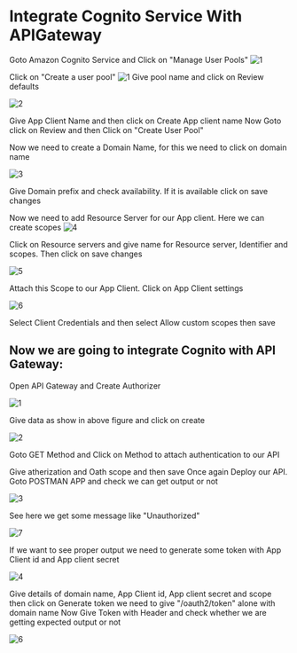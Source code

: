 # Integrate Cognito Service With APIGateway

Goto Amazon Cognito Service and Click on "Manage User Pools"
![1](https://user-images.githubusercontent.com/63221837/83547236-8a3c5380-a51f-11ea-8f83-7028a2c0f249.png)

Click on "Create a user pool"
![1](https://user-images.githubusercontent.com/63221837/83595598-20a06180-a580-11ea-8f9d-f22fd4ff48b5.png)
Give pool name and click on Review defaults

![2](https://user-images.githubusercontent.com/63221837/83595602-226a2500-a580-11ea-973d-c04f49761576.png)

Give App Client Name and then click on Create App client name
Now Goto click on Review and then Click on "Create User Pool"

Now we need to create a Domain Name, for this we need to click on domain name

![3](https://user-images.githubusercontent.com/63221837/83595604-226a2500-a580-11ea-9db4-47f5d04a5d29.png)

Give Domain prefix and check availability. If it is available click on save changes

Now we need to add Resource Server for our App client. Here we can create scopes
![4](https://user-images.githubusercontent.com/63221837/83595605-2302bb80-a580-11ea-99f6-1f298d52d200.png)

Click on Resource servers and give name for Resource server, Identifier and scopes. Then click on save changes

![5](https://user-images.githubusercontent.com/63221837/83595607-239b5200-a580-11ea-9815-282a62b19d7e.png)

Attach this Scope to our App Client. Click on App Client settings

![6](https://user-images.githubusercontent.com/63221837/83595608-2433e880-a580-11ea-8d6f-71fe0a8133a4.png)

Select Client Credentials and then select Allow custom scopes then save

Now we are going to integrate Cognito with API Gateway:
---------------
Open API Gateway and Create Authorizer

![1](https://user-images.githubusercontent.com/63221837/83596729-05832100-a583-11ea-94ca-35f3095b4b0b.png)

Give data as show in above figure and click on create 

![2](https://user-images.githubusercontent.com/63221837/83596730-06b44e00-a583-11ea-85ae-03a59fced279.png)

Goto GET Method and Click on Method to attach authentication to our API




Give atherization and Oath scope and then save
Once again Deploy our API.
Goto POSTMAN APP and check we can get output or not

![3](https://user-images.githubusercontent.com/63221837/83596731-074ce480-a583-11ea-8d48-e0cfc7f08f62.png)

See here we get some message like "Unauthorized"

![7](https://user-images.githubusercontent.com/63221837/83596900-7a565b00-a583-11ea-8d48-f0c3ff14b929.png)

If we want to see proper output we need to generate some token with App Client id and App client secret

![4](https://user-images.githubusercontent.com/63221837/83596732-074ce480-a583-11ea-9687-9152c7c7d94b.png)

Give details of domain name, App Client id, App client secret and scope then click on Generate token
we need to give "/oauth2/token" alone with domain name
Now Give Token with Header and check whether we are getting expected output or not

![6](https://user-images.githubusercontent.com/63221837/83596736-087e1180-a583-11ea-98c1-543b1f3420ff.png)








